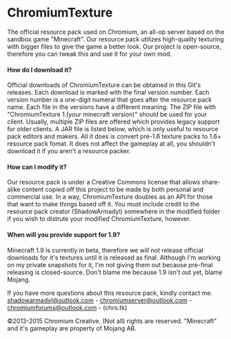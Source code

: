 # ChromiumTexture
The official resource pack used on Chromium, an all-op server based on
the sandbox game "Minecraft". Our resource pack utilizes high-quality
texturing with bigger files to give the game a better look. Our project
is open-source, therefore you can tweak this and use it for your own mod.

#### How do I download it?
Official downloads of ChromiumTexture can be obtained in this Git's
releases. Each download is marked with the final version number.
Each version number is a one-digit numeral that goes after the resource
pack name. Each file in the versions have a different meaning. The ZIP
file with "ChromiumTexture 1.(your minecraft version)" should be used
for your client. Usually, multiple ZIP files are offered which provides
legacy support for older clients. A JAR file is listed below, which is
only useful to resource pack editors and makers. All it does is convert
pre-1.6 texture packs to 1.6+ resource pack fomat. It does not affect
the gameplay at all, you shouldn't download it if you aren't a resource packer.

#### How can I modify it?
Our resource pack is under a Creative Commons license that allows share-alike
content copied off this project to be made by both personal and commercial use.
In a way, ChromiumTexture doubles as an API for those that want to make things
based off it. You must include credit to the resource pack creator (ShadowArmadyl)
somewhere in the modified folder if you wish to distrute your modified ChromiumTexture, however.

#### When will you provide support for 1.9?
Minecraft 1.9 is currently in beta, therefore we will not release official downloads
for it's textures until it is released as final. Although I'm working on my private
snapshots for it, I'm not giving them out because pre-final releasing is closed-source.
Don't blame me because 1.9 isn't out yet, blame Mojang.

If you have more questions about this resource pack, kindly contact me.
shadowarmadyl@outlook.com -
chromiumserver@outlook.com -
chromiumforums@outlook.com -
(chro.tk)


©2013-2015 Chromium Creative.
(Not all) rights are reserved.
"Minecraft" and it's gameplay are property of Mojang AB.
